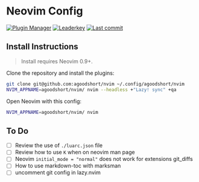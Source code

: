 # Neovim Config

[![Plugin Manager](https://dotfyle.com/agoodshort/nvim/badges/plugin-manager?style=flat)](https://dotfyle.com/agoodshort/nvim)
[![Leaderkey](https://dotfyle.com/agoodshort/nvim/badges/leaderkey?style=flat)](https://dotfyle.com/agoodshort/nvim)
[![Last commit](https://img.shields.io/github/last-commit/agoodshort/nvim?style=flat)](https://github.com/agoodshort/nvim/commits/master)

## Install Instructions

> Install requires Neovim 0.9+.

Clone the repository and install the plugins:

```sh
git clone git@github.com:agoodshort/nvim ~/.config/agoodshort/nvim
NVIM_APPNAME=agoodshort/nvim/ nvim --headless +"Lazy! sync" +qa
```

Open Neovim with this config:

```sh
NVIM_APPNAME=agoodshort/nvim/ nvim
```

## To Do

- [ ] Review the use of `./luarc.json` file
- [ ] Review how to use `K` when on neovim man page
- [ ] Neovim `initial_mode = "normal"` does not work for extensions git_diffs
- [ ] How to use markdown-toc with marksman
- [ ] uncomment git config in lazy.nvim
